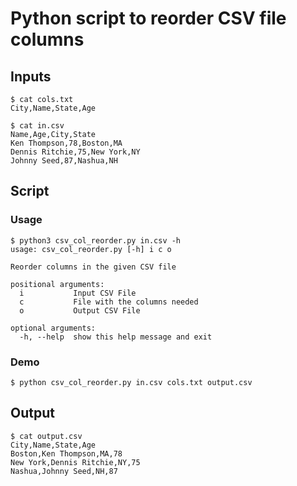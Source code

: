 # Python script to reorder CSV file columns


## Inputs
```
$ cat cols.txt 
City,Name,State,Age
```

```
$ cat in.csv 
Name,Age,City,State
Ken Thompson,78,Boston,MA
Dennis Ritchie,75,New York,NY
Johnny Seed,87,Nashua,NH
```

## Script

### Usage
```
$ python3 csv_col_reorder.py in.csv -h
usage: csv_col_reorder.py [-h] i c o

Reorder columns in the given CSV file

positional arguments:
  i           Input CSV File
  c           File with the columns needed
  o           Output CSV File

optional arguments:
  -h, --help  show this help message and exit
```
### Demo

```
$ python csv_col_reorder.py in.csv cols.txt output.csv
```

## Output

```
$ cat output.csv 
City,Name,State,Age
Boston,Ken Thompson,MA,78
New York,Dennis Ritchie,NY,75
Nashua,Johnny Seed,NH,87
```

